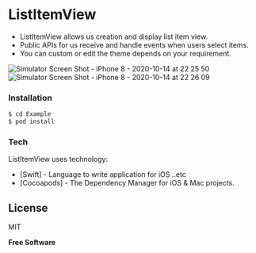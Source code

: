 # ListItemView
  - ListItemView allows us creation and display list item view.
  - Public APIs for us receive and handle events when users select items.
  - You can custom or edit the theme depends on your requirement.
  
![Simulator Screen Shot - iPhone 8 - 2020-10-14 at 22 25 50](https://user-images.githubusercontent.com/15699560/96003025-62191580-0e6c-11eb-9c65-8693c17402d2.png)
![Simulator Screen Shot - iPhone 8 - 2020-10-14 at 22 26 09](https://user-images.githubusercontent.com/15699560/96003031-634a4280-0e6c-11eb-90dc-2c697c069c0e.png)

### Installation
```sh
$ cd Example
$ pod install
```

### Tech
ListItemView uses technology:

* [Swift] - Language to write application for iOS ..etc
* [Cocoapods] - The Dependency Manager for iOS & Mac projects.

License
----
MIT

**Free Software**


